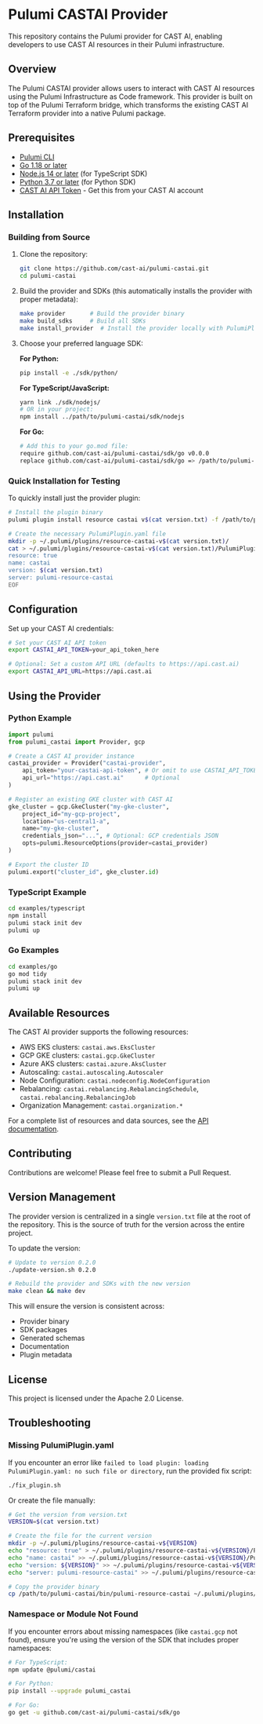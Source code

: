 # Pulumi CASTAI Provider

This repository contains the Pulumi provider for CAST AI, enabling developers to use CAST AI resources in their Pulumi infrastructure.

## Overview

The Pulumi CASTAI provider allows users to interact with CAST AI resources using the Pulumi Infrastructure as Code framework. This provider is built on top of the Pulumi Terraform bridge, which transforms the existing CAST AI Terraform provider into a native Pulumi package.

## Prerequisites

- [Pulumi CLI](https://www.pulumi.com/docs/install/)
- [Go 1.18 or later](https://golang.org/doc/install)
- [Node.js 14 or later](https://nodejs.org/en/download/) (for TypeScript SDK)
- [Python 3.7 or later](https://www.python.org/downloads/) (for Python SDK)
- [CAST AI API Token](https://cast.ai/docs/api/) - Get this from your CAST AI account

## Installation

### Building from Source

1. Clone the repository:
   ```bash
   git clone https://github.com/cast-ai/pulumi-castai.git
   cd pulumi-castai
   ```

2. Build the provider and SDKs (this automatically installs the provider with proper metadata):
   ```bash
   make provider       # Build the provider binary
   make build_sdks     # Build all SDKs
   make install_provider  # Install the provider locally with PulumiPlugin.yaml
   ```

3. Choose your preferred language SDK:

   **For Python:**
   ```bash
   pip install -e ./sdk/python/
   ```

   **For TypeScript/JavaScript:**
   ```bash
   yarn link ./sdk/nodejs/
   # OR in your project:
   npm install ../path/to/pulumi-castai/sdk/nodejs
   ```

   **For Go:**
   ```bash
   # Add this to your go.mod file:
   require github.com/cast-ai/pulumi-castai/sdk/go v0.0.0
   replace github.com/cast-ai/pulumi-castai/sdk/go => /path/to/pulumi-castai/sdk/go
   ```

### Quick Installation for Testing

To quickly install just the provider plugin:

```bash
# Install the plugin binary
pulumi plugin install resource castai v$(cat version.txt) -f /path/to/pulumi-castai/bin/pulumi-resource-castai

# Create the necessary PulumiPlugin.yaml file
mkdir -p ~/.pulumi/plugins/resource-castai-v$(cat version.txt)/
cat > ~/.pulumi/plugins/resource-castai-v$(cat version.txt)/PulumiPlugin.yaml << EOF
resource: true
name: castai
version: $(cat version.txt)
server: pulumi-resource-castai
EOF
```

## Configuration

Set up your CAST AI credentials:

```bash
# Set your CAST AI API token
export CASTAI_API_TOKEN=your_api_token_here

# Optional: Set a custom API URL (defaults to https://api.cast.ai)
export CASTAI_API_URL=https://api.cast.ai
```

## Using the Provider

### Python Example

```python
import pulumi
from pulumi_castai import Provider, gcp

# Create a CAST AI provider instance
castai_provider = Provider("castai-provider",
    api_token="your-castai-api-token", # Or omit to use CASTAI_API_TOKEN env var
    api_url="https://api.cast.ai"      # Optional
)

# Register an existing GKE cluster with CAST AI
gke_cluster = gcp.GkeCluster("my-gke-cluster",
    project_id="my-gcp-project",
    location="us-central1-a",
    name="my-gke-cluster",
    credentials_json="...", # Optional: GCP credentials JSON
    opts=pulumi.ResourceOptions(provider=castai_provider)
)

# Export the cluster ID
pulumi.export("cluster_id", gke_cluster.id)
```

### TypeScript Example

```bash
cd examples/typescript
npm install
pulumi stack init dev
pulumi up
```

### Go Examples

```bash
cd examples/go
go mod tidy
pulumi stack init dev
pulumi up
```

## Available Resources

The CAST AI provider supports the following resources:

- AWS EKS clusters: `castai.aws.EksCluster`
- GCP GKE clusters: `castai.gcp.GkeCluster` 
- Azure AKS clusters: `castai.azure.AksCluster`
- Autoscaling: `castai.autoscaling.Autoscaler`
- Node Configuration: `castai.nodeconfig.NodeConfiguration`
- Rebalancing: `castai.rebalancing.RebalancingSchedule`, `castai.rebalancing.RebalancingJob`
- Organization Management: `castai.organization.*`

For a complete list of resources and data sources, see the [API documentation](https://www.pulumi.com/registry/packages/castai/).

## Contributing

Contributions are welcome! Please feel free to submit a Pull Request.

## Version Management

The provider version is centralized in a single `version.txt` file at the root of the repository. This is the source of truth for the version across the entire project.

To update the version:

```bash
# Update to version 0.2.0
./update-version.sh 0.2.0

# Rebuild the provider and SDKs with the new version
make clean && make dev
```

This will ensure the version is consistent across:
- Provider binary
- SDK packages
- Generated schemas
- Documentation
- Plugin metadata

## License

This project is licensed under the Apache 2.0 License.

## Troubleshooting

### Missing PulumiPlugin.yaml

If you encounter an error like `failed to load plugin: loading PulumiPlugin.yaml: no such file or directory`, run the provided fix script:

```bash
./fix_plugin.sh
```

Or create the file manually:

```bash
# Get the version from version.txt
VERSION=$(cat version.txt)

# Create the file for the current version
mkdir -p ~/.pulumi/plugins/resource-castai-v${VERSION}
echo "resource: true" > ~/.pulumi/plugins/resource-castai-v${VERSION}/PulumiPlugin.yaml
echo "name: castai" >> ~/.pulumi/plugins/resource-castai-v${VERSION}/PulumiPlugin.yaml
echo "version: ${VERSION}" >> ~/.pulumi/plugins/resource-castai-v${VERSION}/PulumiPlugin.yaml
echo "server: pulumi-resource-castai" >> ~/.pulumi/plugins/resource-castai-v${VERSION}/PulumiPlugin.yaml

# Copy the provider binary
cp /path/to/pulumi-castai/bin/pulumi-resource-castai ~/.pulumi/plugins/resource-castai-v${VERSION}/
```

### Namespace or Module Not Found

If you encounter errors about missing namespaces (like `castai.gcp` not found), ensure you're using the version of the SDK that includes proper namespaces:

```bash
# For TypeScript:
npm update @pulumi/castai

# For Python:
pip install --upgrade pulumi_castai

# For Go:
go get -u github.com/cast-ai/pulumi-castai/sdk/go
```